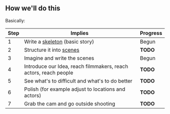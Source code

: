## How we'll do this

Basically:

| Step | Implies                                                                                               |   Progress  |
|------|-------------------------------------------------------------------------------------------------------|-------------|
| 1    | Write a [skeleton](https://github.com/EntrepreneursWithPureIntentions/future/blob/master/skeleton.md) (basic story) | Begun|
| 2    | Structure it into [scenes](https://github.com/EntrepreneursWithPureIntentions/future/blob/master/structure.md)| __TODO__|
| 3    | Imagine and write the scenes                                                                          | Begun       |
| 4    | Introduce our Idea, reach filmmakers, reach actors, reach people                                      | __TODO__    |
| 5    | See what's to difficult and what's to do better                                                       | __TODO__    |
| 6    | Polish (for example adjust to locations and actors)                                                   | __TODO__    |
| 7    | Grab the cam and go outside shooting                                                                  | __TODO__    |
